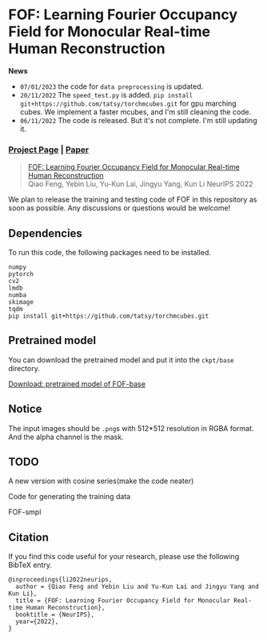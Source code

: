 # FOF: Learning Fourier Occupancy Field for Monocular Real-time Human Reconstruction

**News**
* `07/01/2023` the code for `data preprocessing` is updated. 
* `20/11/2022` The `speed_test.py` is added. `pip install git+https://github.com/tatsy/torchmcubes.git` for gpu marching cubes. We implement a faster mcubes, and I'm still cleaning the code.
* `06/11/2022` The code is released. But it's not complete. I'm still updating it. 


### [Project Page](http://cic.tju.edu.cn/faculty/likun/projects/FOF/index.html) | [Paper](http://cic.tju.edu.cn/faculty/likun/projects/FOF/imgs/FOF_paper.pdf) 



> [FOF: Learning Fourier Occupancy Field for Monocular Real-time Human Reconstruction](http://cic.tju.edu.cn/faculty/likun/projects/FOF/imgs/FOF_paper.pdf)  
> Qiao Feng, Yebin Liu, Yu-Kun Lai, Jingyu Yang, Kun Li
> NeurIPS 2022

We plan to release the training and testing code of FOF in this repository as soon as possible. Any discussions or questions would be welcome!

## Dependencies

To run this code, the following packages need to be installed.

```
numpy
pytorch
cv2
lmdb
numba
skimage
tqdm
pip install git+https://github.com/tatsy/torchmcubes.git
```

## Pretrained model

You can download the pretrained model and put it into the `ckpt/base` directory.

[Download: pretrained model of FOF-base](https://pan.baidu.com/s/17xdfkT6UKtuX5w0nvSK6yw?pwd=89go)

## Notice
The input images should be `.png`s with 512*512 resolution in RGBA format. And the alpha channel is the mask.

## TODO

A new version with cosine series(make the code neater)

Code for generating the training data

FOF-smpl


## Citation

If you find this code useful for your research, please use the following BibTeX entry.

```
@inproceedings{li2022neurips,
  author = {Qiao Feng and Yebin Liu and Yu-Kun Lai and Jingyu Yang and Kun Li},
  title = {FOF: Learning Fourier Occupancy Field for Monocular Real-time Human Reconstruction},
  booktitle = {NeurIPS},
  year={2022},
}
```
